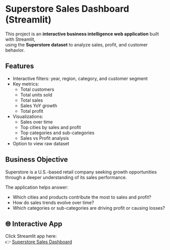 # Superstore Sales Dashboard (Streamlit)

This project is an **interactive business intelligence web application** built with Streamlit,  
using the **Superstore dataset** to analyze sales, profit, and customer behavior.

## Features
- Interactive filters: year, region, category, and customer segment
- Key metrics:
  - Total customers
  - Total units sold
  - Total sales
  - Sales YoY growth
  - Total profit
- Visualizations:
  - Sales over time
  - Top cities by sales and profit
  - Top categories and sub-categories
  - Sales vs Profit analysis
- Option to view raw dataset

## Business Objective
Superstore is a U.S.-based retail company seeking growth opportunities through a deeper understanding of its sales performance. 

The application helps answer:
- Which cities and products contribute the most to sales and profit?
- How do sales trends evolve over time?
- Which categories or sub-categories are driving profit or causing losses?

## 🌐 Interactive App
Click Streamlit app here:  
👉 [Superstore Sales Dashboard](https://portfolio-superstore-sales-dashboard.streamlit.app/)
